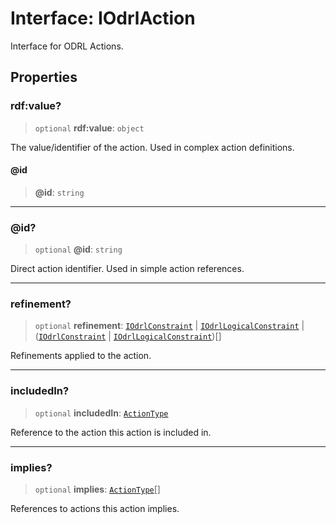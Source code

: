 # Interface: IOdrlAction

Interface for ODRL Actions.

## Properties

### rdf:value?

> `optional` **rdf:value**: `object`

The value/identifier of the action.
Used in complex action definitions.

#### @id

> **@id**: `string`

***

### @id?

> `optional` **@id**: `string`

Direct action identifier.
Used in simple action references.

***

### refinement?

> `optional` **refinement**: [`IOdrlConstraint`](IOdrlConstraint.md) \| [`IOdrlLogicalConstraint`](IOdrlLogicalConstraint.md) \| ([`IOdrlConstraint`](IOdrlConstraint.md) \| [`IOdrlLogicalConstraint`](IOdrlLogicalConstraint.md))[]

Refinements applied to the action.

***

### includedIn?

> `optional` **includedIn**: [`ActionType`](../type-aliases/ActionType.md)

Reference to the action this action is included in.

***

### implies?

> `optional` **implies**: [`ActionType`](../type-aliases/ActionType.md)[]

References to actions this action implies.
